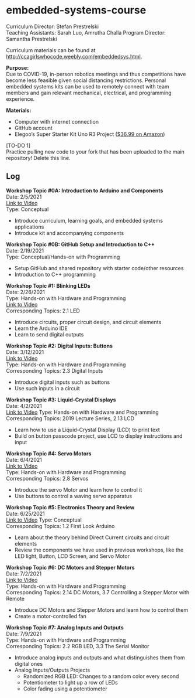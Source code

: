 # embedded-systems-course

Curriculum Director: Stefan Prestrelski  
Teaching Assistants: Sarah Luo, Amrutha Challa
Program Director: Samantha Prestrelski  

Curriculum materials can be found at http://ccagirlswhocode.weebly.com/embeddedsys.html.  



**Purpose:**  
Due to COVID-19, in-person robotics meetings and thus competitions have become less feasible given social distancing restrictions. Personal embedded systems kits can be used to remotely connect with team members and gain relevant mechanical, electrical, and programming experience.

**Materials:**  
- Computer with internet connection
- GitHub account
- Elegoo’s Super Starter Kit Uno R3 Project ([$36.99 on Amazon](https://www.amazon.com/ELEGOO-Project-Tutorial-Controller-Projects/dp/B01D8KOZF4/))


[TO-DO 1]  
Practice pulling new code to your fork that has been uploaded to the main repository! Delete this line.

## Log

**Workshop Topic #0A: Introduction to Arduino and Components**  
Date: 2/5/2021  
[Link to Video](https://youtu.be/bEj-1Xxq9tg)  
Type: Conceptual  
- Introduce curriculum, learning goals, and embedded systems applications
- Introduce kit and accompanying components  


**Workshop Topic #0B: GitHub Setup and Introduction to C++**  
Date: 2/19/2021  
Type: Conceptual/Hands-on with Programming  
- Setup GitHub and shared repository with starter code/other resources
- Introduction to C++ programming  


**Workshop Topic #1: Blinking LEDs**  
Date: 2/26/2021  
Type: Hands-on with Hardware and Programming  
[Link to Video](https://youtu.be/LN7CiMK0GYc)  
Corresponding Topics: 2.1 LED
- Introduce circuits, proper circuit design, and circuit elements
- Learn the Arduino IDE
- Learn to send digital outputs


**Workshop Topic #2: Digital Inputs: Buttons**  
Date: 3/12/2021  
[Link to Video](https://youtu.be/gByUoQazVwA)  
Type: Hands-on with Hardware and Programming  
Corresponding Topics: 2.3 Digital Inputs  
- Introduce digital inputs such as buttons
- Use such inputs in a circuit

**Workshop Topic #3: Liquid-Crystal Displays**  
Date: 4/2/2021  
[Link to Video](https://youtu.be/455-oBZfOAk)
Type: Hands-on with Hardware and Programming  
Corresponding Topics: 2019 Lecture Series, 2.13 LCD  
- Learn how to use a Liquid-Crystal Display (LCD) to print text   
- Build on button passcode project, use LCD to display instructions and input  

**Workshop Topic #4: Servo Motors**  
Date: 6/4/2021  
[Link to Video](https://youtu.be/GA3vmnMwEpQ)  
Type: Hands-on with Hardware and Programming  
Corresponding Topics: 2.8 Servos  
- Introduce the servo Motor and learn how to control it  
- Use buttons to control a waving servo apparatus  

**Workshop Topic #5: Electronics Theory and Review**  
Date: 6/25/2021  
[Link to Video](https://youtu.be/m4cZTuk44m0)
Type: Conceptual    
Corresponding Topics: 1.2 First Look Arduino  
- Learn about the theory behind Direct Current circuits and circuit elements  
- Review the components we have used in previous workshops, like the LED light, Button, LCD Screen, and Servo Motor  

**Workshop Topic #6: DC Motors and Stepper Motors**  
Date: 7/2/2021  
[Link to Video](https://youtu.be/455-oBZfOAk)  
Type: Hands-on with Hardware and Programming  
Corresponding Topics: 2.14 DC Motors, 3.7 Controlling a Stepper Motor with Remote  
- Introduce DC Motors and Stepper Motors and learn how to control them  
- Create a motor-controlled fan  

**Workshop Topic #7: Analog Inputs and Outputs**  
Date: 7/9/2021  
Type: Hands-on with Hardware and Programming  
Corresponding Topics: 2.2 RGB LED, 3.3 The Serial Monitor 
- Introduce analog inputs and outputs and what distinguishes them from digital ones     
- Analog Inputs/Outputs Projects
  - Randomized RGB LED: Changes to a random color every second
  - Potentiometer to light up a row of LEDs 
  - Color fading using a potentiometer
